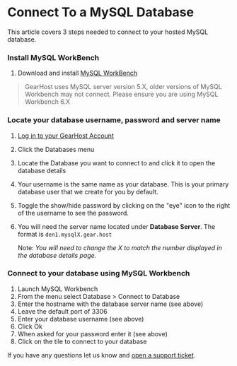 # Connect To a MySQL Database
This article covers 3 steps needed to connect to your hosted MySQL database.

### Install MySQL WorkBench
1. Download and install [MySQL WorkBench](https://dev.mysql.com/downloads/workbench/)

> GearHost uses MySQL server version 5.X, older versions of MySQL Workbench may not connect. Please ensure you are using MySQL Workbench 6.X

### Locate your database username, password and server name
1. [Log in to your GearHost Account](https://my.gearhost.com/account/login)

2. Click the Databases menu

3. Locate the Database you want to connect to and click it to open the database details

4. Your username is the same name as your database. This is your primary database user that we create for you by default.

5. Toggle the show/hide password by clicking on the "eye" icon to the right of the username to see the password.

6. You will need the server name located under **Database Server**. The format is `den1.mysqlX.gear.host`

   Note: *You will need to change the X to match the number displayed in the database details page.*

### Connect to your database using MySQL Workbench
1. Launch MySQL Workbench
2. From the menu select Database > Connect to Database
3. Enter the hostname with the database server name (see above)
4. Leave the default port of 3306
5. Enter your database username (see above)
6. Click Ok
7. When asked for your password enter it (see above)
8. Click on the tile to connect to your database

If you have any questions let us know and [open a support ticket](https://www.gearhost.com/documentation/how-to-open-a-support-ticket).